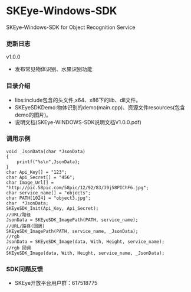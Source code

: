 # SKEye-Windows-SDK
SKEye-Windows-SDK for Object Recognition Service 
###  更新日志
v1.0.0
- 发布常见物体识别、水果识别功能
###  目录介绍
- libs:include包含的头文件,x64、x86下的lib、dll文件。
- SKEyeSDKDemo:物体识别的demo(main.cpp)、资源文件resources(包含demo的图片)。
- 说明文档(SKEye-WINDOWS-SDK说明文档V1.0.0.pdf)
###  调用示例
```
void _JsonData(char *JsonData)
{
    printf("%s\n",JsonData);
}
char Api_Key[] = "123";
char Api_Secret[] = "456";
char Image_Url[] = "http://pic.58pic.com/58pic/12/92/83/39j58PIChF6.jpg";
char service_name[] = "objects";
char PATH[1024] = "object3.jpg";
char  *JsonData;
SKEyeSDK_Init(Api_Key, Api_Secret);
//URL/路径
JsonData = SKEyeSDK_ImagePath(PATH, service_name);
//URL/路径(回调)
SKEyeSDK_ImagePath(PATH, service_name, _JsonData);
//rgb 
JsonData = SKEyeSDK_Image(data, With, Height, service_name);
//rgb 回调
SKEyeSDK_Image(data, With, Height, service_name, _JsonData);
```
###  SDK问题反馈
- SKEye开放平台用户群：617518775

